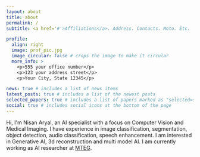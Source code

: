 ```yaml
---
layout: about
title: about
permalink: /
subtitle: <a href='#'>Affiliations</a>. Address. Contacts. Moto. Etc.

profile:
  align: right
  image: prof_pic.jpg
  image_circular: false # crops the image to make it circular
  more_info: >
    <p>555 your office number</p>
    <p>123 your address street</p>
    <p>Your City, State 12345</p>

news: true # includes a list of news items
latest_posts: true # includes a list of the newest posts
selected_papers: true # includes a list of papers marked as "selected={true}"
social: true # includes social icons at the bottom of the page
---
```

Hi, I'm Nisan Aryal, an AI specialist with a focus on Computer Vision and Medical Imaging. I have experience in image classification, segmentation, object detection, audio classification, speech enhancement. I am interested in Generative AI, 3d reconstruction and multi model AI. 
I am currently working as AI researcher at [MTEG](http://mteg.co.kr/en/). 